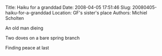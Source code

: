 Title: Haiku for a granddad
Date: 2008-04-05 17:51:46
Slug: 20080405-haiku-for-a-granddad
Location: GF's sister's place
Authors: Michiel Scholten

<p>An old man dieing</p>
<p>Two doves on a bare spring branch</p>
<p>Finding peace at last</p>